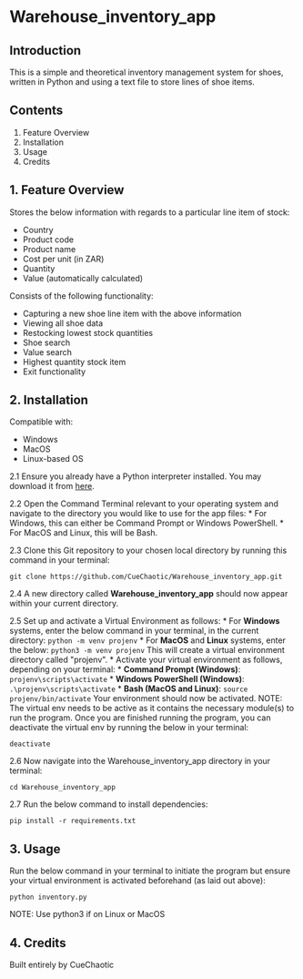 # Warehouse_inventory_app

## Introduction

This is a simple and theoretical inventory management system for shoes, written in Python and
using a text file to store lines of shoe items.

## Contents

1. Feature Overview
2. Installation
3. Usage
4. Credits

## 1. Feature Overview

Stores the below information with regards to a particular line item of stock:
* Country
* Product code
* Product name
* Cost per unit (in ZAR)
* Quantity
* Value (automatically calculated)

Consists of the following functionality:
* Capturing a new shoe line item with the above information
* Viewing all shoe data
* Restocking lowest stock quantities
* Shoe search
* Value search
* Highest quantity stock item
* Exit functionality

## 2. Installation

Compatible with:
* Windows
* MacOS
* Linux-based OS

2.1 Ensure you already have a Python interpreter installed. You may download it from [here](https://www.python.org/downloads/).

2.2 Open the Command Terminal relevant to your operating system and navigate to the directory
    you would like to use for the app files:
    * For Windows, this can either be Command Prompt or Windows PowerShell.
    * For MacOS and Linux, this will be Bash.
     
2.3 Clone this Git repository to your chosen local directory by running this command in your
    terminal:
   
    git clone https://github.com/CueChaotic/Warehouse_inventory_app.git

2.4 A new directory called **Warehouse_inventory_app** should now appear within your current
    directory.

2.5 Set up and activate a Virtual Environment as follows:
    * For **Windows** systems, enter the below command in your terminal, in the current directory:
        ```
        python -m venv projenv
        ```
    * For **MacOS** and **Linux** systems, enter the below:
        ```
        python3 -m venv projenv
        ```
    This will create a virtual environment directory called "projenv".
    * Activate your virtual environment as follows, depending on your terminal:
        * **Command Prompt (Windows)**:
        ```
        projenv\scripts\activate
        ```
        * **Windows PowerShell (Windows)**:
        ```
        .\projenv\scripts\activate
        ```
        * **Bash (MacOS and Linux)**:
        ```
        source projenv/bin/activate
        ```
    Your environment should now be activated.
    NOTE: The virtual env needs to be active as it contains the necessary module(s) to run the
    program. Once you are finished running the program, you can deactivate the virtual env by
    running the below in your terminal:
    
    deactivate

2.6 Now navigate into the Warehouse_inventory_app directory in your terminal:

    cd Warehouse_inventory_app

2.7 Run the below command to install dependencies:

    pip install -r requirements.txt

## 3. Usage

Run the below command in your terminal to initiate the program but ensure your virtual environment
is activated beforehand (as laid out above):
```
python inventory.py
```
NOTE: Use python3 if on Linux or MacOS

## 4. Credits

Built entirely by CueChaotic
